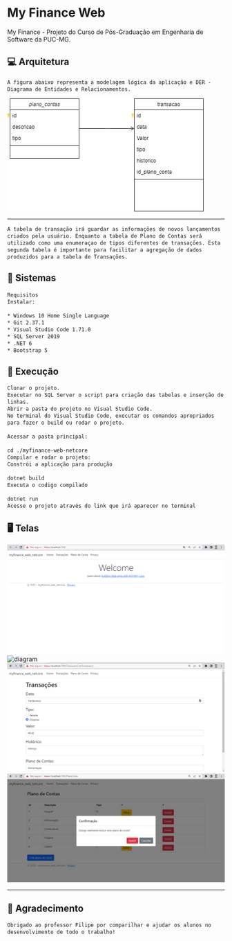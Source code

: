 # My Finance Web
 My Finance - Projeto do Curso de Pós-Graduação em Engenharia de Software da PUC-MG.

## 💻 Arquitetura

    A figura abaixo representa a modelagem lógica da aplicação e DER - Diagrama de Entidades e Relacionamentos.

<img src="docs\DER.png" alt="diagram">

<hr />

    A tabela de transação irá guardar as informações de novos lançamentos criados pela usuário. Enquanto a tabela de Plano de Contas será utilizado como uma enumeraçao de tipos diferentes de transações. Esta segunda tabela é importante para facilitar a agregação de dados produzidos para a tabela de Transações.

## 💼 Sistemas

    Requisitos
    Instalar:

    * Windows 10 Home Single Language
    * Git 2.37.1
    * Visual Studio Code 1.71.0
    * SQL Server 2019
    * .NET 6
    * Bootstrap 5


## 🏃 Execução

    Clonar o projeto.
    Executar no SQL Server o script para criação das tabelas e inserção de linhas.
    Abrir a pasta do projeto no Visual Studio Code.
    No terminal do Visual Studio Code, executar os comandos apropriados para fazer o build ou rodar o projeto.

    Acessar a pasta principal:

    cd ./myfinance-web-netcore
    Compilar e rodar o projeto:
    Constrói a aplicação para produção

    dotnet build
    Executa o codigo compilado

    dotnet run
    Acesse o projeto através do link que irá aparecer no terminal

## 🖥️ Telas

<img src="docs\Tela_welcome.png" alt="diagram">

<img src="docs\Tela_transacao.png" alt="diagram">

<img src="docs\Tela_transacoes.png" alt="diagram">

<img src="docs\Tela_planocontas.png" alt="diagram">

<hr />

## 🤟 Agradecimento

    Obrigado ao professor Filipe por comparilhar e ajudar os alunos no desenvolvimento de todo o trabalho!
    
